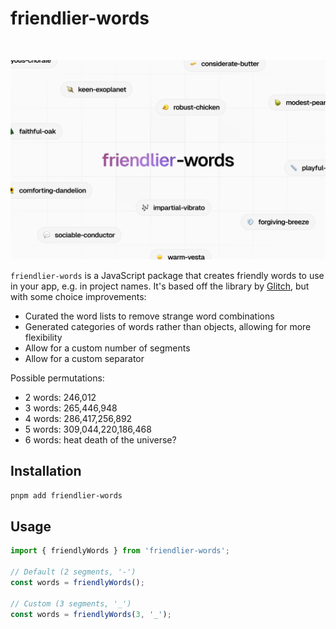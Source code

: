 # friendlier-words

<div>
  <img src="https://img.shields.io/github/actions/workflow/status/haydenbleasel/friendlier-words/push.yaml" alt="" />
  <img src="https://img.shields.io/npm/dy/friendlier-words" alt="" />
  <img src="https://img.shields.io/npm/v/friendlier-words" alt="" />
  <img src="https://img.shields.io/github/license/haydenbleasel/friendlier-words" alt="" />
</div>

![friendlier-words](/sample.png)

`friendlier-words` is a JavaScript package that creates friendly words to use in your app, e.g. in project names. It's based off the library by [Glitch](https://github.com/glitchdotcom/friendly-words), but with some choice improvements:

- Curated the word lists to remove strange word combinations
- Generated categories of words rather than objects, allowing for more flexibility
- Allow for a custom number of segments
- Allow for a custom separator

Possible permutations:
- 2 words: 246,012
- 3 words: 265,446,948
- 4 words: 286,417,256,892
- 5 words: 309,044,220,186,468
- 6 words: heat death of the universe?

## Installation

```bash
pnpm add friendlier-words
```

## Usage

```ts
import { friendlyWords } from 'friendlier-words';

// Default (2 segments, '-')
const words = friendlyWords();

// Custom (3 segments, '_')
const words = friendlyWords(3, '_');
```
